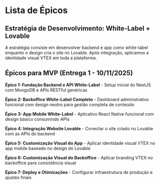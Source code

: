 # Lista de Épicos

## Estratégia de Desenvolvimento: White-Label + Lovable

A estratégia consiste em desenvolver backend e app como white-label enquanto o design cria o site no Lovable. Após integração, aplicamos a identidade visual VTEX em toda a plataforma.

## Épicos para MVP (Entrega 1 - 10/11/2025)

**Épico 1: Fundação Backend e API White-Label** - Setup inicial do NestJS com MongoDB e APIs RESTful genéricas

**Épico 2: Backoffice White-Label Completo** - Dashboard administrativo funcional com design neutro para gestão completa de conteúdo

**Épico 3: App Mobile White-Label** - Aplicativo React Native funcional com design básico consumindo APIs

**Épico 4: Integração Website Lovable** - Conectar o site criado no Lovable com as APIs do backend

**Épico 5: Customização Visual do App** - Aplicar identidade visual VTEX no app mobile baseado no design do Lovable

**Épico 6: Customização Visual do Backoffice** - Aplicar branding VTEX no backoffice para consistência visual

**Épico 7: Deploy e Otimizações** - Configurar infraestrutura de produção e ajustes finais

